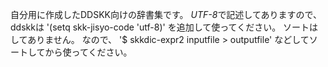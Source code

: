 自分用に作成したDDSKK向けの辞書集です。
*UTF-8*で記述してありますので、ddskkは
'(setq skk-jisyo-code 'utf-8)'
を追加して使ってください。
ソートはしてありません。
なので、
'$ skkdic-expr2 inputfile > outputfile'
などしてソートしてから使ってください。

